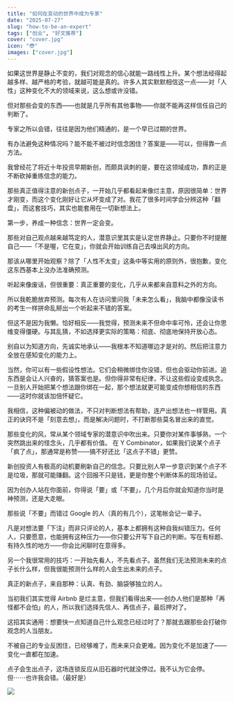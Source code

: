 ```yaml
---
title: "如何在变动的世界中成为专家"
date: "2025-07-27"
slug: "how-to-be-an-expert"
tags: ["创业", "好文推荐"]
cover: "cover.jpg"
icon: "😎"
images: ["cover.jpg"]
---
```

如果这世界是静止不变的，我们对观念的信心就能一路线性上升。某个想法经得起越多样、越严格的考验，就越可能是真的。许多人其实默默相信这一点——对「人性」这种变化不大的领域来说，这么想或许没错。



但对那些会变的东西——也就是几乎所有其他事物——你就不能再这样信任自己的判断了。



专家之所以会错，往往是因为他们精通的，是一个早已过期的世界。



有办法避免这种情况吗？能不能不被过时信念困住？答案是——可以，但得靠一点方法。



我曾经花了将近十年投资早期新创，而颇具讽刺的是，要在这领域成功，靠的正是不断砍掉重练信念的能力。



那些真正值得注意的新创点子，一开始几乎都看起来像烂主意，原因很简单：世界才刚变，而这个变化刚好让它从坏变成了对。我花了很多时间学会分辨这种「翻盘」，而这套技巧，其实也能套用在一切新想法上。



第一步，养成一种信念：世界一定会变。



那些对自己观点越来越笃定的人，潜意识里其实是认定世界静止。只要你不时提醒自己——「不是喔，它在变」，你就会开始训练自己去嗅出风的方向。



那该从哪里开始观察？除了「人性不太变」这条中等实用的原则外，很抱歉，变化这东西基本上没办法准确预测。



听起来像废话，但很重要：真正重要的变化，几乎从来都来自意料之外的方向。



所以我乾脆放弃预测。每次有人在访问里问我「未来怎么看」，我脑中都像没读书的考生一样拼命乱掰出一个听起来不错的答案。



但这不是因为我懒。恰好相反——我觉得，预测未来不但命中率可怜，还会让你思维变得僵硬。与其乱猜，不如选择更实际的策略：彻底、彻底地保持开放心态。



别自以为知道方向，先诚实地承认——我根本不知道哪边才是对的。然后把注意力全放在感知变化的能力上。



当然，你可以有一些假设性想法。它们会稍微绑住你没错，但也会驱动你前进。追东西是会让人兴奋的，猜答案也是。但你得非常有纪律，不让这些假设变成执念。
一旦别人开始把某个想法跟你绑在一起，那个想法就更可能变成你想相信的东西——这时你就该加倍怀疑它。



我相信，这种偏被动的做法，不只对判断想法有帮助，连产出想法也一样管用。真正的诀窍不是「刻意去想」，而是解决问题时，不打断那些莫名冒出来的直觉。



那些变化的风，常从某个领域专家的潜意识中吹出来。只要你对某件事够熟，一个突然跳出来的怪念头，几乎都有价值。
在 Y Combinator，如果我们说某个点子「疯了点」，那通常是称赞——搞不好还比「这点子不错」更赞。



新创投资人有极高的动机要刷新自己的信念。只要比别人早一步意识到某个点子不是垃圾，那就可能赚翻。这个回报不只是钱，更是你整个判断体系的现场验证。



因为创办人站在你面前，你得说「要」或「不要」，几个月后你就会知道你当时是神预测，还是大走眼。



那些说「不要」而错过 Google 的人（真的有几个），这笔帐会记一辈子。



凡是对想法要「下注」而非只评论的人，基本上都拥有这种自我纠错压力。任何人，只要愿意，也能拥有这种压力——你只要公开写下自己的判断。写在有标题、有持久性的地方——你会比闲聊时在意得多。



另一个我很常用的技巧：一开始先看人，不先看点子。虽然我们无法预测未来的点子长什么样，但我很能预测什么样的人会生出未来的点子。



真正的新点子，来自那种：认真、有劲、脑袋够独立的人。



当初我们其实觉得 Airbnb 是烂主意，但我们看得出来——创办人他们是那种「再怪都不会怕」的人，所以我们选择先信人、再信点子，最后押对了。



这招其实通用：想要快一点知道自己什么观念已经过时了？那就去跟那些会打破你观念的人当朋友。



不被自己的专业反困住，已经够难了，而未来只会更难。因为变化不是加速了——变化一直都在加速。



点子会生出点子，这场连锁反应从旧石器时代就没停过。我不认为它会停。
但⋯⋯也许我会错。（最好是）




![](https://prod-files-secure.s3.us-west-2.amazonaws.com/112d0858-5090-4d34-a606-b75eb8d65fd2/46476355-9cf3-4e99-9b7a-3531bc426380/1000202064.png?X-Amz-Algorithm=AWS4-HMAC-SHA256&X-Amz-Content-Sha256=UNSIGNED-PAYLOAD&X-Amz-Credential=ASIAZI2LB466QCOTWJDF%2F20251024%2Fus-west-2%2Fs3%2Faws4_request&X-Amz-Date=20251024T093335Z&X-Amz-Expires=3600&X-Amz-Security-Token=IQoJb3JpZ2luX2VjEKH%2F%2F%2F%2F%2F%2F%2F%2F%2F%2FwEaCXVzLXdlc3QtMiJHMEUCIDNxbcTZOFCFrMMuRZ1cr1CTwVyFvzvumulCky8jtggAAiEAsrmY6eBQcPKLqeqOLUm1l1doQPsunSqaOYgvSZvBs8wq%2FwMIWhAAGgw2Mzc0MjMxODM4MDUiDAaeCwGzXOf%2FLWFMQSrcAysa0ZgtcEqobrB%2FMPCoNk8moZKysVZjJq1j8fs3zLiBOYkAZS6wDTmaGOM%2Bf0Ojhh2reprntexAJYXS4meLfQWQ4l9qg9oGzx9XhnmwLjbeIIap2iEEJKI%2F8ysWJEXAcFRpRORRXT9vqPns4Bww1fu%2BZktxB63fhGD3VeEr8tmrJ5z0RhXtnT73GwahgK7ynph3sCFSX1TP7qEUMl50zocIq8oYpa41%2FvWtQ4f3%2BCQjSTfclBpluoJnJ3iewx1rCuukxZRhR7Zt5ntcT59AMy3XonXR6mkEALXFoGpLmZbJIErCddEaP6ybp3kh%2BdL4UW%2FwspYKMeNVQCoP1wsL%2FGaxiir2XrroHStsCPMaCwMTvgcZyyhHQeHBNz%2BkdsigyHwkgUKcgJyfjI8KQwp%2BWbEosixhOZ3B%2FJx7NvQagzSKygel5MISmaxe6%2F1FgxHoeIABMeZ1aiwr8NfdehlN5kpIey9IHsa5%2B2bouPaL3vgU2jlMdYNc6eOFAtRwCF9dGVYV25K8Bk1CmljEZQBwPxUs9hmC2qJSeihMcWtN80eG14Svr53XqhmaNgzR%2FZsgpD0LVT6qaT9a0Pn4DM2vuSb2dTtgOaM3DWv%2B%2FFYo6lBXFwMQN9igqCfcQap6MILx7McGOqUBZMXLnfb6i35gnEAWr1ktrxBBtQfsqDuDLqZF22df6u978jbmjqP97ff2UkUrjUsxjY7PrqN%2FCiYCWbaFCjP%2Fivv9iiCzEvJ%2F7WQMw3iyc6FVOZJVg0xNNMdhPSDaRlIiymQoVl5R9fgxiG%2FluFqSBgS84giZ54mNh2c%2B3sfDzkuyIYdl0WrSjRLA9OyCNFK2BnDhwwgyAigeLgiSQGvjO1PFToPT&X-Amz-Signature=7dd68a2cfd6ff5e038da880c154da815b2cdeec8ed6179e6c5e5840fa12f6f78&X-Amz-SignedHeaders=host&x-amz-checksum-mode=ENABLED&x-id=GetObject)

